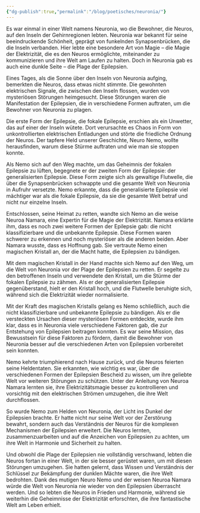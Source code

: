```yaml
---
{"dg-publish":true,"permalink":"/blog/poetisches/neuronia/"}
---
```



Es war einmal in einer Welt namens Neuronia, wo die Bewohner, die Neuros, auf den Inseln der Gehirnregionen lebten. Neuronia war bekannt für seine beeindruckende Schönheit, geprägt von funkelnden Synapsenbrücken, die die Inseln verbanden. Hier lebte eine besondere Art von Magie – die Magie der Elektrizität, die es den Neuros ermöglichte, miteinander zu kommunizieren und ihre Welt am Laufen zu halten. Doch in Neuronia gab es auch eine dunkle Seite – die Plage der Epilepsien.

Eines Tages, als die Sonne über den Inseln von Neuronia aufging, bemerkten die Neuros, dass etwas nicht stimmte. Die gewohnten elektrischen Signale, die zwischen den Inseln flossen, wurden von mysteriösen Störungen heimgesucht. Diese Störungen waren die Manifestation der Epilepsien, die in verschiedene Formen auftraten, um die Bewohner von Neuronia zu plagen.

Die erste Form der Epilepsie, die fokale Epilepsie, erschien als ein Unwetter, das auf einer der Inseln wütete. Dort verursachte es Chaos in Form von unkontrollierten elektrischen Entladungen und störte die friedliche Ordnung der Neuros. Der tapfere Held unserer Geschichte, Neuro Nemo, wollte herausfinden, warum diese Stürme auftraten und wie man sie stoppen konnte.

Als Nemo sich auf den Weg machte, um das Geheimnis der fokalen Epilepsie zu lüften, begegnete er der zweiten Form der Epilepsie: der generalisierten Epilepsie. Diese Form zeigte sich als gewaltige Flutwelle, die über die Synapsenbrücken schwappte und die gesamte Welt von Neuronia in Aufruhr versetzte. Nemo erkannte, dass die generalisierte Epilepsie viel mächtiger war als die fokale Epilepsie, da sie die gesamte Welt betraf und nicht nur einzelne Inseln.

Entschlossen, seine Heimat zu retten, wandte sich Nemo an die weise Neuroa Namara, eine Expertin für die Magie der Elektrizität. Namara erklärte ihm, dass es noch zwei weitere Formen der Epilepsie gab: die nicht klassifizierbare und die unbekannte Epilepsie. Diese Formen waren schwerer zu erkennen und noch mysteriöser als die anderen beiden. Aber Namara wusste, dass es Hoffnung gab. Sie vertraute Nemo einen magischen Kristall an, der die Macht hatte, die Epilepsien zu bändigen.

Mit dem magischen Kristall in der Hand machte sich Nemo auf den Weg, um die Welt von Neuronia vor der Plage der Epilepsien zu retten. Er segelte zu den betroffenen Inseln und verwendete den Kristall, um die Stürme der fokalen Epilepsie zu zähmen. Als er der generalisierten Epilepsie gegenüberstand, hielt er den Kristall hoch, und die Flutwelle beruhigte sich, während sich die Elektrizität wieder normalisierte.

Mit der Kraft des magischen Kristalls gelang es Nemo schließlich, auch die nicht klassifizierbare und unbekannte Epilepsie zu bändigen. Als er die versteckten Ursachen dieser mysteriösen Formen entdeckte, wurde ihm klar, dass es in Neuronia viele verschiedene Faktoren gab, die zur Entstehung von Epilepsien beitragen konnten. Es war seine Mission, das Bewusstsein für diese Faktoren zu fördern, damit die Bewohner von Neuronia besser auf die verschiedenen Arten von Epilepsien vorbereitet sein konnten.

Nemo kehrte triumphierend nach Hause zurück, und die Neuros feierten seine Heldentaten. Sie erkannten, wie wichtig es war, über die verschiedenen Formen der Epilepsien Bescheid zu wissen, um ihre geliebte Welt vor weiteren Störungen zu schützen. Unter der Anleitung von Neuroa Namara lernten sie, ihre Elektrizitätsmagie besser zu kontrollieren und vorsichtig mit den elektrischen Strömen umzugehen, die ihre Welt durchflossen.

So wurde Nemo zum Helden von Neuronia, der Licht ins Dunkel der Epilepsien brachte. Er hatte nicht nur seine Welt vor der Zerstörung bewahrt, sondern auch das Verständnis der Neuros für die komplexen Mechanismen der Epilepsien erweitert. Die Neuros lernten, zusammenzuarbeiten und auf die Anzeichen von Epilepsien zu achten, um ihre Welt in Harmonie und Sicherheit zu halten.

Und obwohl die Plage der Epilepsien nie vollständig verschwand, lebten die Neuros fortan in einer Welt, in der sie besser gerüstet waren, um mit diesen Störungen umzugehen. Sie hatten gelernt, dass Wissen und Verständnis der Schlüssel zur Bekämpfung der dunklen Mächte waren, die ihre Welt bedrohten. Dank des mutigen Neuro Nemo und der weisen Neuroa Namara würde die Welt von Neuronia nie wieder von den Epilepsien überrascht werden. Und so lebten die Neuros in Frieden und Harmonie, während sie weiterhin die Geheimnisse der Elektrizität erforschten, die ihre fantastische Welt am Leben erhielt.
